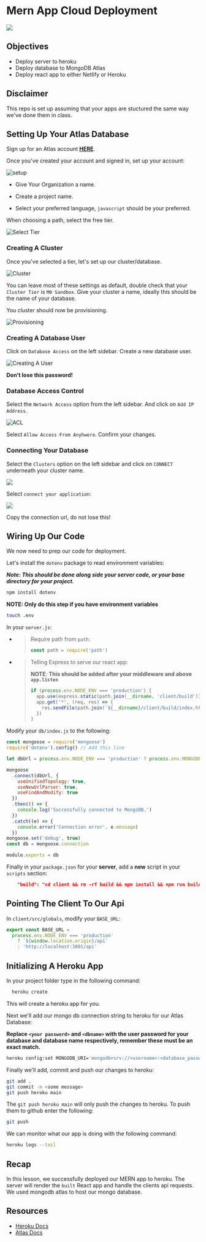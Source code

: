 # Mern App Cloud Deployment

![](https://i.morioh.com/139b757e13.png)

## Objectives

- Deploy server to heroku
- Deploy database to MongoDB Atlas
- Deploy react app to either Netlify or Heroku

## Disclaimer

This repo is set up assuming that your apps are stuctured the same way we've done them in class.

## Setting Up Your Atlas Database

Sign up for an Atlas account **[HERE](https://www.mongodb.com/try)**.

Once you've created your account and signed in, set up your account:

![setup](images/account-setup.png)

- Give Your Organization a name.

- Create a project name.

- Select your preferred language, `javascript` should be your preferred.

When choosing a path, select the free tier.

![Select Tier](images/tier.png)

### Creating A Cluster

Once you've selected a tier, let's set up our cluster/database.

![Cluster](images/create-cluster.png)

You can leave most of these settings as default, double check that your `Cluster Tier` is `M0 Sandbox`. Give your cluster a name, ideally this should be the name of your database.

You cluster should now be provisioning.

![Provisioning](images/cluster-provisioning.png)

### Creating A Database User

Click on `Database Access` on the left sidebar. Create a new database user.

![Creating A User](images/auth-db.png)

**Don't lose this password!**

### Database Access Control

Select the `Network Access` option from the left sidebar. And click on `Add IP Address`.

![ACL](images/acl.png)

Select `Allow Access From Anyhwere`. Confirm your changes.

### Connecting Your Database

Select the `Clusters` option on the left sidebar and click on `CONNECT` underneath your cluster name.

![](images/db-connect.png)

Select `connect your application`:

![](images/connection-url.png)

Copy the connection url, do not lose this!

## Wiring Up Our Code

We now need to prep our code for deployment.

Let's install the `dotenv` package to read environment variables:

**_Note: This should be done along side your server code, or your base directory for your project._**

```sh
npm install dotenv
```
**NOTE: Only do this step if you have environment variables**

```sh
touch .env
```

In your `server.js`:

- > Require path from `path`:
  >
  > ```js
  > const path = require('path')
  > ```

- > Telling Express to serve our react app:
  >
  > **NOTE**: **This should be added after your middleware and above `app.listen`**
  >
  > ```js
  > if (process.env.NODE_ENV === 'production') {
  >   app.use(express.static(path.join(__dirname, 'client/build')))
  >   app.get('*', (req, res) => {
  >     res.sendFile(path.join(`${__dirname}/client/build/index.html`))
  >   })
  > }
  > ```

Modify your `db/index.js` to the following:

```js
const mongoose = require('mongoose')
require('dotenv').config() // Add this line

let dbUrl = process.env.NODE_ENV === 'production' ? process.env.MONGODB_URI : 'mongodb://127.0.0.1:27017/todo_tracker'

mongoose
  .connect(dbUrl, {
    useUnifiedTopology: true,
    useNewUrlParser: true,
    useFindAndModify: true
  })
  .then(() => {
    console.log('Successfully connected to MongoDB.')
  })
  .catch((e) => {
    console.error('Connection error', e.message)
  })
mongoose.set('debug', true)
const db = mongoose.connection

module.exports = db
```

Finally in your `package.json` for your **server**, add a **new** script in your `scripts` section:

```json
    "build": "cd client && rm -rf build && npm install && npm run build"
```

## Pointing The Client To Our Api

In `client/src/globals`, modify your `BASE_URL`:

```js
export const BASE_URL =
  process.env.NODE_ENV === 'production'
    ? `${window.location.origin}/api`
    : 'http://localhost:3001/api'
```

## Initializing A Heroku App

In your project folder type in the following command:

```sh
  heroku create
```

This will create a heroku app for you.

Next we'll add our mongo db connection string to heroku for our Atlas Database:

**Replace `<your password>` and `<dbname>` with the user password for your database and database name respectively, remember these must be an exact match.**

```sh
heroku config:set MONGODB_URI='mongodb+srv://<username>:<database_password>@<cluster>.i57hr.mongodb.net/<database_name>?retryWrites=true&w=majority'
```

Finally we'll add, commit and push our changes to heroku:

```sh
git add .
git commit -m <some message>
git push heroku main
```

The `git push heroku main` will only push the changes to heroku. To push them to github enter the following:

```sh
git push
```

We can monitor what our app is doing with the following command:

```sh
heroku logs --tail
```

## Recap

In this lesson, we successfully deployed our MERN app to heroku. The server will render the `built` React app and handle the clients api requests.
We used mongodb atlas to host our mongo database.

## Resources

- [Heroku Docs](https://devcenter.heroku.com/categories/heroku-architecture)
- [Atlas Docs](https://docs.mongodb.com/)
